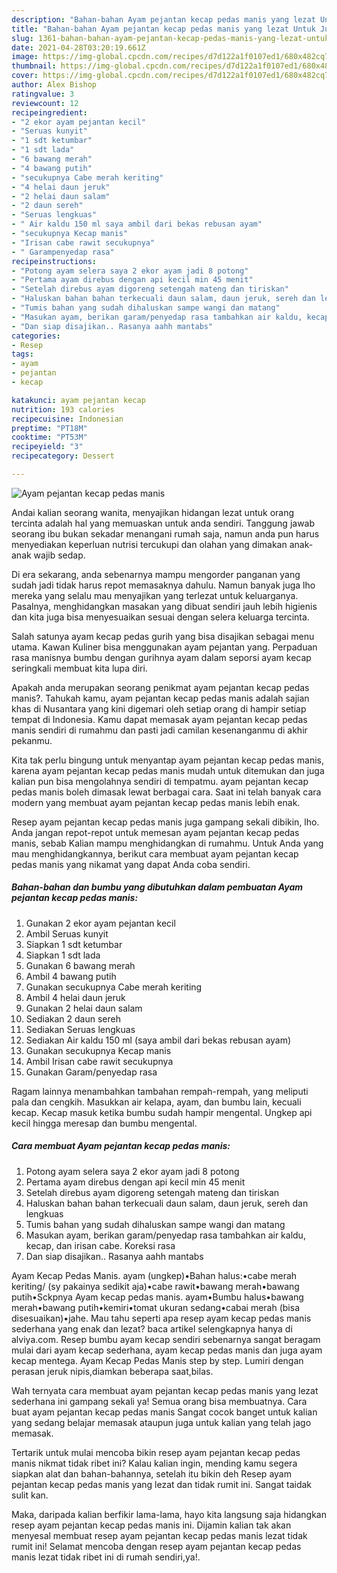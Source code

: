 ```yaml
---
description: "Bahan-bahan Ayam pejantan kecap pedas manis yang lezat Untuk Jualan"
title: "Bahan-bahan Ayam pejantan kecap pedas manis yang lezat Untuk Jualan"
slug: 1361-bahan-bahan-ayam-pejantan-kecap-pedas-manis-yang-lezat-untuk-jualan
date: 2021-04-28T03:20:19.661Z
image: https://img-global.cpcdn.com/recipes/d7d122a1f0107ed1/680x482cq70/ayam-pejantan-kecap-pedas-manis-foto-resep-utama.jpg
thumbnail: https://img-global.cpcdn.com/recipes/d7d122a1f0107ed1/680x482cq70/ayam-pejantan-kecap-pedas-manis-foto-resep-utama.jpg
cover: https://img-global.cpcdn.com/recipes/d7d122a1f0107ed1/680x482cq70/ayam-pejantan-kecap-pedas-manis-foto-resep-utama.jpg
author: Alex Bishop
ratingvalue: 3
reviewcount: 12
recipeingredient:
- "2 ekor ayam pejantan kecil"
- "Seruas kunyit"
- "1 sdt ketumbar"
- "1 sdt lada"
- "6 bawang merah"
- "4 bawang putih"
- "secukupnya Cabe merah keriting"
- "4 helai daun jeruk"
- "2 helai daun salam"
- "2 daun sereh"
- "Seruas lengkuas"
- " Air kaldu 150 ml saya ambil dari bekas rebusan ayam"
- "secukupnya Kecap manis"
- "Irisan cabe rawit secukupnya"
- " Garampenyedap rasa"
recipeinstructions:
- "Potong ayam selera saya 2 ekor ayam jadi 8 potong"
- "Pertama ayam direbus dengan api kecil min 45 menit"
- "Setelah direbus ayam digoreng setengah mateng dan tiriskan"
- "Haluskan bahan bahan terkecuali daun salam, daun jeruk, sereh dan lengkuas"
- "Tumis bahan yang sudah dihaluskan sampe wangi dan matang"
- "Masukan ayam, berikan garam/penyedap rasa tambahkan air kaldu, kecap, dan irisan cabe. Koreksi rasa"
- "Dan siap disajikan.. Rasanya aahh mantabs"
categories:
- Resep
tags:
- ayam
- pejantan
- kecap

katakunci: ayam pejantan kecap 
nutrition: 193 calories
recipecuisine: Indonesian
preptime: "PT18M"
cooktime: "PT53M"
recipeyield: "3"
recipecategory: Dessert

---
```



![Ayam pejantan kecap pedas manis](https://img-global.cpcdn.com/recipes/d7d122a1f0107ed1/680x482cq70/ayam-pejantan-kecap-pedas-manis-foto-resep-utama.jpg)

Andai kalian seorang wanita, menyajikan hidangan lezat untuk orang tercinta adalah hal yang memuaskan untuk anda sendiri. Tanggung jawab seorang ibu bukan sekadar menangani rumah saja, namun anda pun harus menyediakan keperluan nutrisi tercukupi dan olahan yang dimakan anak-anak wajib sedap.

Di era  sekarang, anda sebenarnya mampu mengorder panganan yang sudah jadi tidak harus repot memasaknya dahulu. Namun banyak juga lho mereka yang selalu mau menyajikan yang terlezat untuk keluarganya. Pasalnya, menghidangkan masakan yang dibuat sendiri jauh lebih higienis dan kita juga bisa menyesuaikan sesuai dengan selera keluarga tercinta. 

Salah satunya ayam kecap pedas gurih yang bisa disajikan sebagai menu utama. Kawan Kuliner bisa menggunakan ayam pejantan yang. Perpaduan rasa manisnya bumbu dengan gurihnya ayam dalam seporsi ayam kecap seringkali membuat kita lupa diri.

Apakah anda merupakan seorang penikmat ayam pejantan kecap pedas manis?. Tahukah kamu, ayam pejantan kecap pedas manis adalah sajian khas di Nusantara yang kini digemari oleh setiap orang di hampir setiap tempat di Indonesia. Kamu dapat memasak ayam pejantan kecap pedas manis sendiri di rumahmu dan pasti jadi camilan kesenanganmu di akhir pekanmu.

Kita tak perlu bingung untuk menyantap ayam pejantan kecap pedas manis, karena ayam pejantan kecap pedas manis mudah untuk ditemukan dan juga kalian pun bisa mengolahnya sendiri di tempatmu. ayam pejantan kecap pedas manis boleh dimasak lewat berbagai cara. Saat ini telah banyak cara modern yang membuat ayam pejantan kecap pedas manis lebih enak.

Resep ayam pejantan kecap pedas manis juga gampang sekali dibikin, lho. Anda jangan repot-repot untuk memesan ayam pejantan kecap pedas manis, sebab Kalian mampu menghidangkan di rumahmu. Untuk Anda yang mau menghidangkannya, berikut cara membuat ayam pejantan kecap pedas manis yang nikamat yang dapat Anda coba sendiri.

<!--inarticleads1-->

##### Bahan-bahan dan bumbu yang dibutuhkan dalam pembuatan Ayam pejantan kecap pedas manis:

1. Gunakan 2 ekor ayam pejantan kecil
1. Ambil Seruas kunyit
1. Siapkan 1 sdt ketumbar
1. Siapkan 1 sdt lada
1. Gunakan 6 bawang merah
1. Ambil 4 bawang putih
1. Gunakan secukupnya Cabe merah keriting
1. Ambil 4 helai daun jeruk
1. Gunakan 2 helai daun salam
1. Sediakan 2 daun sereh
1. Sediakan Seruas lengkuas
1. Sediakan  Air kaldu 150 ml (saya ambil dari bekas rebusan ayam)
1. Gunakan secukupnya Kecap manis
1. Ambil Irisan cabe rawit secukupnya
1. Gunakan  Garam/penyedap rasa


Ragam lainnya menambahkan tambahan rempah-rempah, yang meliputi pala dan cengkih. Masukkan air kelapa, ayam, dan bumbu lain, kecuali kecap. Kecap masuk ketika bumbu sudah hampir mengental. Ungkep api kecil hingga meresap dan bumbu mengental. 

<!--inarticleads2-->

##### Cara membuat Ayam pejantan kecap pedas manis:

1. Potong ayam selera saya 2 ekor ayam jadi 8 potong
1. Pertama ayam direbus dengan api kecil min 45 menit
1. Setelah direbus ayam digoreng setengah mateng dan tiriskan
1. Haluskan bahan bahan terkecuali daun salam, daun jeruk, sereh dan lengkuas
1. Tumis bahan yang sudah dihaluskan sampe wangi dan matang
1. Masukan ayam, berikan garam/penyedap rasa tambahkan air kaldu, kecap, dan irisan cabe. Koreksi rasa
1. Dan siap disajikan.. Rasanya aahh mantabs


Ayam Kecap Pedas Manis. ayam (ungkep)•Bahan halus:•cabe merah keriting/ (sy pakainya sedikit aja)•cabe rawit•bawang merah•bawang putih•Sckpnya Ayam kecap pedas manis. ayam•Bumbu halus•bawang merah•bawang putih•kemiri•tomat ukuran sedang•cabai merah (bisa disesuaikan)•jahe. Mau tahu seperti apa resep ayam kecap pedas manis sederhana yang enak dan lezat? baca artikel selengkapnya hanya di alviya.com. Resep bumbu ayam kecap sendiri sebenarnya sangat beragam mulai dari ayam kecap sederhana, ayam kecap pedas manis dan juga ayam kecap mentega. Ayam Kecap Pedas Manis step by step. Lumiri dengan perasan jeruk nipis,diamkan beberapa saat,bilas. 

Wah ternyata cara membuat ayam pejantan kecap pedas manis yang lezat sederhana ini gampang sekali ya! Semua orang bisa membuatnya. Cara buat ayam pejantan kecap pedas manis Sangat cocok banget untuk kalian yang sedang belajar memasak ataupun juga untuk kalian yang telah jago memasak.

Tertarik untuk mulai mencoba bikin resep ayam pejantan kecap pedas manis nikmat tidak ribet ini? Kalau kalian ingin, mending kamu segera siapkan alat dan bahan-bahannya, setelah itu bikin deh Resep ayam pejantan kecap pedas manis yang lezat dan tidak rumit ini. Sangat taidak sulit kan. 

Maka, daripada kalian berfikir lama-lama, hayo kita langsung saja hidangkan resep ayam pejantan kecap pedas manis ini. Dijamin kalian tak akan menyesal membuat resep ayam pejantan kecap pedas manis lezat tidak rumit ini! Selamat mencoba dengan resep ayam pejantan kecap pedas manis lezat tidak ribet ini di rumah sendiri,ya!.

